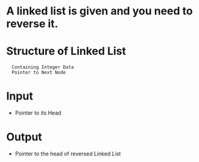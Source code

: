 # A linked list is given and you need to reverse it.

# Structure of Linked List

```
  Containing Integer Data
  Pointer to Next Node
```

# Input

- Pointer to its Head

# Output

- Pointer to the head of reversed Linked List


